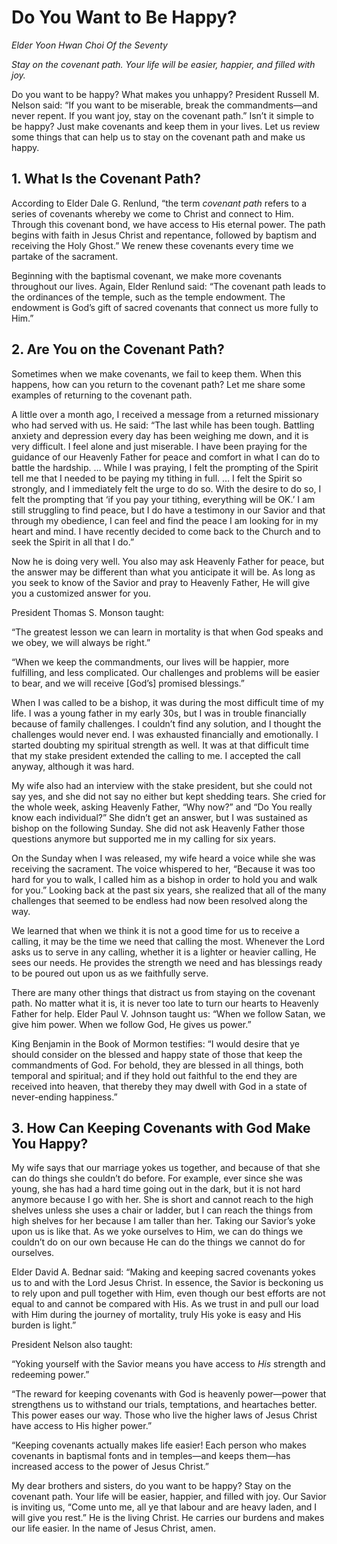 # Do You Want to Be Happy?

*Elder Yoon Hwan Choi Of the Seventy*

*Stay on the covenant path. Your life will be easier, happier, and filled with joy.*

<div class="body-block">

Do you want to be happy? What makes you unhappy? President Russell M. Nelson said: “If you want to be miserable, break the commandments—and never repent. If you want joy, stay on the covenant path.” Isn’t it simple to be happy? Just make covenants and keep them in your lives. Let us review some things that can help us to stay on the covenant path and make us happy.

<div class="section">

<div>

## 1. What Is the Covenant Path?

</div>

According to Elder Dale G. Renlund, “the term *covenant path* refers to a series of covenants whereby we come to Christ and connect to Him. Through this covenant bond, we have access to His eternal power. The path begins with faith in Jesus Christ and repentance, followed by baptism and receiving the Holy Ghost.” We renew these covenants every time we partake of the sacrament.

Beginning with the baptismal covenant, we make more covenants throughout our lives. Again, Elder Renlund said: “The covenant path leads to the ordinances of the temple, such as the temple endowment. The endowment is God’s gift of sacred covenants that connect us more fully to Him.”

</div>

<div class="section">

<div>

## 2. Are You on the Covenant Path?

</div>

Sometimes when we make covenants, we fail to keep them. When this happens, how can you return to the covenant path? Let me share some examples of returning to the covenant path.

A little over a month ago, I received a message from a returned missionary who had served with us. He said: “The last while has been tough. Battling anxiety and depression every day has been weighing me down, and it is very difficult. I feel alone and just miserable. I have been praying for the guidance of our Heavenly Father for peace and comfort in what I can do to battle the hardship. … While I was praying, I felt the prompting of the Spirit tell me that I needed to be paying my tithing in full. … I felt the Spirit so strongly, and I immediately felt the urge to do so. With the desire to do so, I felt the prompting that ‘if you pay your tithing, everything will be OK.’ I am still struggling to find peace, but I do have a testimony in our Savior and that through my obedience, I can feel and find the peace I am looking for in my heart and mind. I have recently decided to come back to the Church and to seek the Spirit in all that I do.”

Now he is doing very well. You also may ask Heavenly Father for peace, but the answer may be different than what you anticipate it will be. As long as you seek to know of the Savior and pray to Heavenly Father, He will give you a customized answer for you.

President Thomas S. Monson taught:

“The greatest lesson we can learn in mortality is that when God speaks and we obey, we will always be right.”

“When we keep the commandments, our lives will be happier, more fulfilling, and less complicated. Our challenges and problems will be easier to bear, and we will receive \[God’s\] promised blessings.”

When I was called to be a bishop, it was during the most difficult time of my life. I was a young father in my early 30s, but I was in trouble financially because of family challenges. I couldn’t find any solution, and I thought the challenges would never end. I was exhausted financially and emotionally. I started doubting my spiritual strength as well. It was at that difficult time that my stake president extended the calling to me. I accepted the call anyway, although it was hard.

My wife also had an interview with the stake president, but she could not say yes, and she did not say no either but kept shedding tears. She cried for the whole week, asking Heavenly Father, “Why now?” and “Do You really know each individual?” She didn’t get an answer, but I was sustained as bishop on the following Sunday. She did not ask Heavenly Father those questions anymore but supported me in my calling for six years.

On the Sunday when I was released, my wife heard a voice while she was receiving the sacrament. The voice whispered to her, “Because it was too hard for you to walk, I called him as a bishop in order to hold you and walk for you.” Looking back at the past six years, she realized that all of the many challenges that seemed to be endless had now been resolved along the way.

We learned that when we think it is not a good time for us to receive a calling, it may be the time we need that calling the most. Whenever the Lord asks us to serve in any calling, whether it is a lighter or heavier calling, He sees our needs. He provides the strength we need and has blessings ready to be poured out upon us as we faithfully serve.

There are many other things that distract us from staying on the covenant path. No matter what it is, it is never too late to turn our hearts to Heavenly Father for help. Elder Paul V. Johnson taught us: “When we follow Satan, we give him power. When we follow God, He gives us power.”

King Benjamin in the Book of Mormon testifies: “I would desire that ye should consider on the blessed and happy state of those that keep the commandments of God. For behold, they are blessed in all things, both temporal and spiritual; and if they hold out faithful to the end they are received into heaven, that thereby they may dwell with God in a state of never-ending happiness.”

</div>

<div class="section">

<div>

## 3. How Can Keeping Covenants with God Make You Happy?

</div>

My wife says that our marriage yokes us together, and because of that she can do things she couldn’t do before. For example, ever since she was young, she has had a hard time going out in the dark, but it is not hard anymore because I go with her. She is short and cannot reach to the high shelves unless she uses a chair or ladder, but I can reach the things from high shelves for her because I am taller than her. Taking our Savior’s yoke upon us is like that. As we yoke ourselves to Him, we can do things we couldn’t do on our own because He can do the things we cannot do for ourselves.

Elder David A. Bednar said: “Making and keeping sacred covenants yokes us to and with the Lord Jesus Christ. In essence, the Savior is beckoning us to rely upon and pull together with Him, even though our best efforts are not equal to and cannot be compared with His. As we trust in and pull our load with Him during the journey of mortality, truly His yoke is easy and His burden is light.”

President Nelson also taught:

“Yoking yourself with the Savior means you have access to *His* strength and redeeming power.”

“The reward for keeping covenants with God is heavenly power—power that strengthens us to withstand our trials, temptations, and heartaches better. This power eases our way. Those who live the higher laws of Jesus Christ have access to His higher power.”

“Keeping covenants actually makes life easier! Each person who makes covenants in baptismal fonts and in temples—and keeps them—has increased access to the power of Jesus Christ.”

My dear brothers and sisters, do you want to be happy? Stay on the covenant path. Your life will be easier, happier, and filled with joy. Our Savior is inviting us, “Come unto me, all ye that labour and are heavy laden, and I will give you rest.” He is the living Christ. He carries our burdens and makes our life easier. In the name of Jesus Christ, amen.

</div>

</div>
